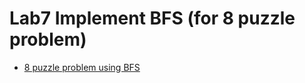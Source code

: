 # Lab7 Implement BFS (for 8 puzzle problem)
- [8 puzzle problem using BFS](https://colab.research.google.com/drive/1hJ1naxrR0Mb-LPf1mn0LXn18EBR9AEhk?usp=sharing)